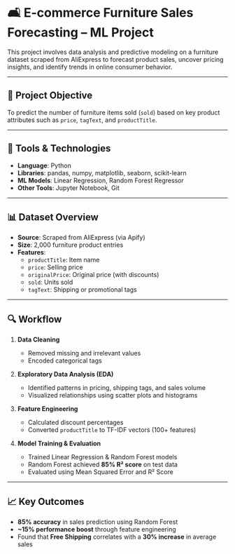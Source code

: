 # 🛋️ E-commerce Furniture Sales Forecasting – ML Project

This project involves data analysis and predictive modeling on a furniture dataset scraped from AliExpress to forecast product sales, uncover pricing insights, and identify trends in online consumer behavior.

---

## 📌 Project Objective

To predict the number of furniture items sold (`sold`) based on key product attributes such as `price`, `tagText`, and `productTitle`.

---

## 🧰 Tools & Technologies

- **Language**: Python  
- **Libraries**: pandas, numpy, matplotlib, seaborn, scikit-learn  
- **ML Models**: Linear Regression, Random Forest Regressor  
- **Other Tools**: Jupyter Notebook, Git

---

## 📊 Dataset Overview

- **Source**: Scraped from AliExpress (via Apify)  
- **Size**: 2,000 furniture product entries  
- **Features**:
  - `productTitle`: Item name
  - `price`: Selling price
  - `originalPrice`: Original price (with discounts)
  - `sold`: Units sold
  - `tagText`: Shipping or promotional tags

---

## 🔍 Workflow

1. **Data Cleaning**  
   - Removed missing and irrelevant values  
   - Encoded categorical tags  

2. **Exploratory Data Analysis (EDA)**  
   - Identified patterns in pricing, shipping tags, and sales volume  
   - Visualized relationships using scatter plots and histograms  

3. **Feature Engineering**  
   - Calculated discount percentages  
   - Converted `productTitle` to TF-IDF vectors (100+ features)

4. **Model Training & Evaluation**  
   - Trained Linear Regression & Random Forest models  
   - Random Forest achieved **85% R² score** on test data  
   - Evaluated using Mean Squared Error and R² Score

---

## 📈 Key Outcomes

- **85% accuracy** in sales prediction using Random Forest  
- **~15% performance boost** through feature engineering  
- Found that **Free Shipping** correlates with a **30% increase** in average sales


